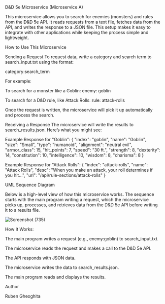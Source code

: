 D&D 5e Microservice (Microservice A)

This microservice allows you to search for enemies (monsters) and rules from the D&D 5e API. It reads requests from a text file, fetches data from the API, and writes the response to a JSON file. This setup makes it easy to integrate with other applications while keeping the process simple and lightweight.

How to Use This Microservice

Sending a Request
To request data, write a category and search term to search_input.txt using the format:

category:search_term

For example:

To search for a monster like a Goblin:
enemy: goblin

To search for a D&D rule, like Attack Rolls:
rule: attack-rolls

Once the request is written, the microservice will pick it up automatically and process the search.

Receiving a Response
The microservice will write the results to search_results.json. Here’s what you might see:

Example Response for "Goblin":
{
"index": "goblin",
"name": "Goblin",
"size": "Small",
"type": "humanoid",
"alignment": "neutral evil",
"armor_class": 15,
"hit_points": 7,
"speed": "30 ft.",
"strength": 8,
"dexterity": 14,
"constitution": 10,
"intelligence": 10,
"wisdom": 8,
"charisma": 8
}

Example Response for "Attack Rolls":
{
"index": "attack-rolls",
"name": "Attack Rolls",
"desc": "When you make an attack, your roll determines if you hit...",
"url": "/api/rule-sections/attack-rolls"
}

UML Sequence Diagram

Below is a high-level view of how this microservice works. The sequence starts with the main program writing a request, which the microservice picks up, processes, and retrieves data from the D&D 5e API before writing it to a results file.

![Screenshot (735)](https://github.com/user-attachments/assets/31e1989a-280a-4d8f-80d9-48d096b6c72d)


How It Works:

The main program writes a request (e.g., enemy:goblin) to search_input.txt.

The microservice reads the request and makes a call to the D&D 5e API.

The API responds with JSON data.

The microservice writes the data to search_results.json.

The main program reads and displays the results.

Author

Ruben Gheoghita

